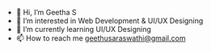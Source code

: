 - 👋 Hi, I’m Geetha S
- 👀 I’m interested in Web Development & UI/UX Designing
- 🌱 I’m currently learning UI/UX Designing
- 📫 How to reach me geethusaraswathi@gmail.com


